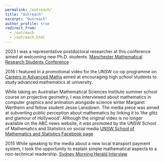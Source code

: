 ```yaml
---
permalink: /outreach/
title: "Outreach"
excerpt: "Outreach"
author_profile: true
redirect_from: 
  - /outreach
  - /outreach.html
---
```

2023
I was a representative postdoctoral researcher at this conference aimed at welcoming new Ph.D. students. [Manchester Mathematical Research Students Conference](https://heilbronn.ac.uk/2023/09/26/the-manchester-research-students-conference/)

2016
I featured in a promotional video for the UNSW co-op programme on [Careers in Advanced Maths](https://www.youtube.com/watch?v=8ogIpgvZa8Q) aimed at encouraging high school students to study advanced mathematics at university.

While taking an Australian Mathematical Sciences Institute summer school course on projective geometry, I was interviewed about mathematics in computer graphics and animation alongside science writer Margaret Wertheim and fellow student Jesse Lansdown. The media piece was aimed at subverting public perception about mathematics by linking it to ‘the glitz and glamour of Hollywood’. Although the original video is no longer available on the ABC news website, it was promoted by the UNSW School of Mathematics and Statistics on social media [UNSW School of Mathematics and Statistics Facebook page](https://www.facebook.com/Mathematics.Statistics.UNSW/photos/a.317163205008625/1002230509835221/?type=3)

2015
While speaking to the media about a new local transport payment system, I took the opportunity to explain simple mathematical aspects to a non-technical readership. [Sydney Morning Herald Interview](https://www.smh.com.au/national/nsw/opal-card-shuttle-sydney-light-rail-stops-in-pyrmont-help-commuters-beat-the-system-20150413-1mk2r1.html)
